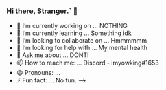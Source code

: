 ### Hi there, Stranger.` 👋


- 🔭 I’m currently working on ... NOTHING
- 🌱 I’m currently learning ... Something idk
- 👯 I’m looking to collaborate on ... Hmmmmmm
- 🤔 I’m looking for help with ... My mental health 
- 💬 Ask me about ... DONT!
- 📫 How to reach me: ... Discord - imyowking#1653
- 😄 Pronouns: ... 
- ⚡ Fun fact: ... No fun.
-->
